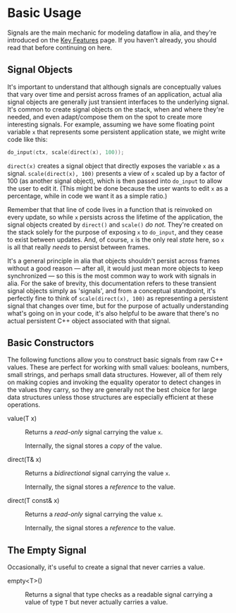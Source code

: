 Basic Usage
===========

Signals are the main mechanic for modeling dataflow in alia, and they're
introduced on the [Key Features](key-features.md) page. If you haven't already,
you should read that before continuing on here.

Signal Objects
--------------

It's important to understand that although signals are conceptually values that
vary over time and persist across frames of an application, actual alia signal
objects are generally just transient interfaces to the underlying signal. It's
common to create signal objects on the stack, when and where they're needed, and
even adapt/compose them on the spot to create more interesting signals. For
example, assuming we have some floating point variable `x` that represents some
persistent application state, we might write code like this:

```cpp
do_input(ctx, scale(direct(x), 100));
```

`direct(x)` creates a signal object that directly exposes the variable `x` as a
signal. `scale(direct(x), 100)` presents a view of `x` scaled up by a factor of
100 (as another signal object), which is then passed into `do_input` to allow
the user to edit it. (This might be done because the user wants to edit `x` as a
percentage, while in code we want it as a simple ratio.)

Remember that that line of code lives in a function that is reinvoked on every
update, so while `x` persists across the lifetime of the application, the signal
objects created by `direct()` and `scale()` *do not.* They're created on the
stack solely for the purpose of exposing `x` to `do_input`, and they cease to
exist between updates. And, of course, `x` is the only real *state* here, so `x`
is all that really *needs* to persist between frames.

It's a general principle in alia that objects shouldn't persist across frames
without a good reason &mdash; after all, it would just mean more objects to keep
synchronized &mdash; so this is the most common way to work with signals in
alia. For the sake of brevity, this documentation refers to these transient
signal objects simply as 'signals', and from a conceptual standpoint, it's
perfectly fine to think of `scale(direct(x), 100)` as representing a persistent
signal that changes over time, but for the purpose of actually understanding
what's going on in your code, it's also helpful to be aware that there's no
actual persistent C++ object associated with that signal.

Basic Constructors
------------------

The following functions allow you to construct basic signals from raw C++
values. These are perfect for working with small values: booleans, numbers,
small strings, and perhaps small data structures. However, all of them rely on
making copies and invoking the equality operator to detect changes in the values
they carry, so they are generally not the best choice for large data structures
unless those structures are especially efficient at these operations.

<dl>

<dt>value(T x)</dt><dd>

Returns a *read-only* signal carrying the value `x`.

Internally, the signal stores a *copy* of the value.
<dd>

<dt>direct(T& x)</dt><dd>

Returns a *bidirectional* signal carrying the value `x`.

Internally, the signal stores a *reference* to the value.
</dd>

<dt>direct(T const& x)</dt><dd>

Returns a *read-only* signal carrying the value `x`.

Internally, the signal stores a *reference* to the value.
</dd>

</dl>

The Empty Signal
----------------

Occasionally, it's useful to create a signal that never carries a value.

<dl>

<dt>empty&lt;T&gt;()</dt><dd>

Returns a signal that type checks as a readable signal carrying a value of type
`T` but never actually carries a value.

</dd>

</dl>

